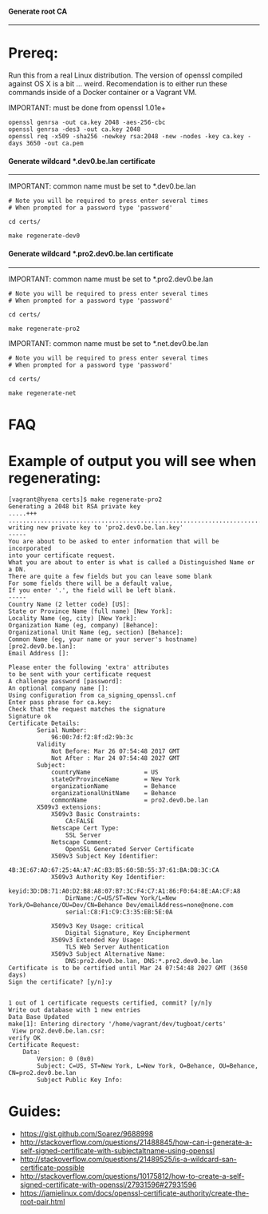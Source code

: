 #### Generate root CA
---

# Prereq:
Run this from a real Linux distribution. The version of openssl compiled against OS X is a bit ... weird. Recomendation is to either run these commands inside of a Docker container or a Vagrant VM.

IMPORTANT: must be done from openssl 1.01e+
```
openssl genrsa -out ca.key 2048 -aes-256-cbc
openssl genrsa -des3 -out ca.key 2048
openssl req -x509 -sha256 -newkey rsa:2048 -new -nodes -key ca.key -days 3650 -out ca.pem
```
#### Generate wildcard *.dev0.be.lan certificate
---

IMPORTANT: common name must be set to *.dev0.be.lan
```
# Note you will be required to press enter several times
# When prompted for a password type 'password'

cd certs/

make regenerate-dev0
```

#### Generate wildcard *.pro2.dev0.be.lan certificate
---

IMPORTANT: common name must be set to *.pro2.dev0.be.lan
```
# Note you will be required to press enter several times
# When prompted for a password type 'password'

cd certs/

make regenerate-pro2
```

IMPORTANT: common name must be set to *.net.dev0.be.lan
```
# Note you will be required to press enter several times
# When prompted for a password type 'password'

cd certs/

make regenerate-net
```


# FAQ

# Example of output you will see when regenerating:

```
[vagrant@hyena certs]$ make regenerate-pro2
Generating a 2048 bit RSA private key
.....+++
................................................................................................................................+++
writing new private key to 'pro2.dev0.be.lan.key'
-----
You are about to be asked to enter information that will be incorporated
into your certificate request.
What you are about to enter is what is called a Distinguished Name or a DN.
There are quite a few fields but you can leave some blank
For some fields there will be a default value,
If you enter '.', the field will be left blank.
-----
Country Name (2 letter code) [US]:
State or Province Name (full name) [New York]:
Locality Name (eg, city) [New York]:
Organization Name (eg, company) [Behance]:
Organizational Unit Name (eg, section) [Behance]:
Common Name (eg, your name or your server's hostname) [pro2.dev0.be.lan]:
Email Address []:

Please enter the following 'extra' attributes
to be sent with your certificate request
A challenge password [password]:
An optional company name []:
Using configuration from ca_signing_openssl.cnf
Enter pass phrase for ca.key:
Check that the request matches the signature
Signature ok
Certificate Details:
        Serial Number:
            96:00:7d:f2:8f:d2:9b:3c
        Validity
            Not Before: Mar 26 07:54:48 2017 GMT
            Not After : Mar 24 07:54:48 2027 GMT
        Subject:
            countryName               = US
            stateOrProvinceName       = New York
            organizationName          = Behance
            organizationalUnitName    = Behance
            commonName                = pro2.dev0.be.lan
        X509v3 extensions:
            X509v3 Basic Constraints:
                CA:FALSE
            Netscape Cert Type:
                SSL Server
            Netscape Comment:
                OpenSSL Generated Server Certificate
            X509v3 Subject Key Identifier:
                4B:3E:67:AD:67:25:4A:A7:AC:B3:B5:60:5B:55:37:61:BA:DB:3C:CA
            X509v3 Authority Key Identifier:
                keyid:3D:DB:71:A0:D2:B8:A8:07:B7:3C:F4:C7:A1:86:F0:64:8E:AA:CF:A8
                DirName:/C=US/ST=New York/L=New York/O=Behance/OU=Dev/CN=Behance Dev/emailAddress=none@none.com
                serial:C8:F1:C9:C3:35:EB:5E:0A

            X509v3 Key Usage: critical
                Digital Signature, Key Encipherment
            X509v3 Extended Key Usage:
                TLS Web Server Authentication
            X509v3 Subject Alternative Name:
                DNS:pro2.dev0.be.lan, DNS:*.pro2.dev0.be.lan
Certificate is to be certified until Mar 24 07:54:48 2027 GMT (3650 days)
Sign the certificate? [y/n]:y


1 out of 1 certificate requests certified, commit? [y/n]y
Write out database with 1 new entries
Data Base Updated
make[1]: Entering directory '/home/vagrant/dev/tugboat/certs'
 View pro2.dev0.be.lan.csr:
verify OK
Certificate Request:
    Data:
        Version: 0 (0x0)
        Subject: C=US, ST=New York, L=New York, O=Behance, OU=Behance, CN=pro2.dev0.be.lan
        Subject Public Key Info:
```


# Guides:
- https://gist.github.com/Soarez/9688998
- http://stackoverflow.com/questions/21488845/how-can-i-generate-a-self-signed-certificate-with-subjectaltname-using-openssl
- http://stackoverflow.com/questions/21489525/is-a-wildcard-san-certificate-possible
- http://stackoverflow.com/questions/10175812/how-to-create-a-self-signed-certificate-with-openssl/27931596#27931596
- https://jamielinux.com/docs/openssl-certificate-authority/create-the-root-pair.html
